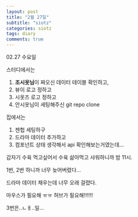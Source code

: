```yaml
---
layout: post
title: "2월 27일"
subtitle: "siotz"
categories: siotz
tags: diary
comments: true
---
```


02.27
수요일

스터디에서는
1. **조시옷님**이 짜오신 데이터 테이블 확인하고,
2. 뷰이 로고 정하고
3. 시옷즈 로고 정하고
4. 안시옷님이 세팅해주신 git repo clone

집에서는
1. 젠헙 세팅하구
2. 드라마 데이터 추가하고
3. 컴포넌트 상태 생각해서 api 확인해보는거였는데...

갑자기 수육 먹고싶어서 수육 삶아먹고 샤워하니까 밤 11시.

1번, 2번 하니까 너무 늦어버렸다...

드라마 데이터 채우는데 너무 오래 걸렸다. 

마우스가 필요해 ㅠㅠ 허브가 필요해!!!!!!

3번은..ㄴㅐ..일...